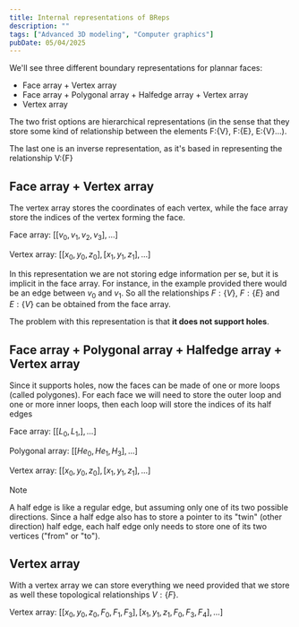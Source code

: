 ```yaml
---
title: Internal representations of BReps
description: ""
tags: ["Advanced 3D modeling", "Computer graphics"]
pubDate: 05/04/2025
---
```


We'll see three different boundary representations for plannar faces:
- Face array + Vertex array
- Face array + Polygonal array + Halfedge array + Vertex array
- Vertex array

The two frist options are hierarchical representations (in the sense that they store some kind of relationship between the elements F:{V}, F:{E}, E:{V}...). 

The last one is an inverse representation, as it's based in representing the relationship V:{F}

## Face array + Vertex array

The vertex array stores the coordinates of each vertex, while the face array store the indices of the vertex forming the face. 

Face array: $[[v_0, v_1, v_2, v_3], ... ]$

Vertex array: $[[x_0, y_0, z_0 ], [x_1, y_1, z_1],...]$

In this representation we are not storing edge information per se, but it is implicit in the face array. For instance, in the example provided there would be an edge between $v_0$ and $v_1$. So all the relationships $F:\{V\}$, $F:\{E\}$ and $E:\{V\}$ can be obtained from the face array. 

The problem with this representation is that **it does not support holes**. 

## Face array + Polygonal array + Halfedge array + Vertex array

Since it supports holes, now the faces can be made of one or more loops (called polygones). 
For each face we will need to store the outer loop and one or more inner loops, then each loop will store the indices of its half edges

Face array: $[ [L_0, L_1, ], ... ]$

Polygonal array: $[[He_0, He_1, H_3],...]$


Vertex array: $[[x_0, y_0, z_0 ], [x_1, y_1, z_1],...]$

> [!Note]
> A half edge is like a regular edge, but assuming only one of its two possible directions. Since a half edge also has to store a pointer to its "twin" (other direction) half edge, each half edge only needs to store one of its two vertices ("from" or "to").

## Vertex array

With a vertex array we can store everything we need provided that we store as well these topological relationships $V:\{F\}$.

Vertex array: $[[x_0, y_0, z_0, F_0, F_1, F_3 ], [x_1, y_1, z_1, F_0, F_3, F_4],...]$